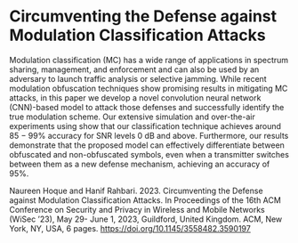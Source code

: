 # Circumventing the Defense against Modulation Classification Attacks

Modulation classification (MC) has a wide range of applications in spectrum sharing, 
management, and enforcement and can also be used by an adversary to launch traffic 
analysis or selective jamming. While recent modulation obfuscation techniques show 
promising results in mitigating MC attacks, in this paper we develop a novel convolution 
neural network (CNN)-based model to attack those defenses and successfully identify the 
true modulation scheme. Our extensive simulation and over-the-air experiments using show 
that our classification technique achieves around 85 − 99% accuracy for SNR levels 0 dB 
and above. Furthermore, our results demonstrate that the proposed model can effectively 
differentiate between obfuscated and non-obfuscated symbols, even when a transmitter 
switches between them as a new defense mechanism, achieving an accuracy of 95%.

Naureen Hoque and Hanif Rahbari. 2023. Circumventing the Defense against
Modulation Classification Attacks. In Proceedings of the 16th ACM Conference
on Security and Privacy in Wireless and Mobile Networks (WiSec ’23), May 29-
June 1, 2023, Guildford, United Kingdom. ACM, New York, NY, USA, 6 pages.
https://doi.org/10.1145/3558482.3590197
